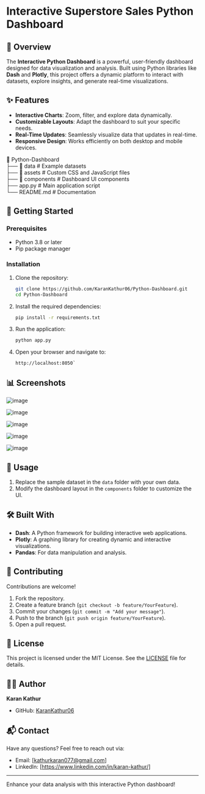 # Interactive Superstore Sales Python Dashboard

## 🌟 Overview
The **Interactive Python Dashboard** is a powerful, user-friendly dashboard designed for data visualization and analysis. Built using Python libraries like **Dash** and **Plotly**, this project offers a dynamic platform to interact with datasets, explore insights, and generate real-time visualizations.

## ✨ Features
- **Interactive Charts**: Zoom, filter, and explore data dynamically.
- **Customizable Layouts**: Adapt the dashboard to suit your specific needs.
- **Real-Time Updates**: Seamlessly visualize data that updates in real-time.
- **Responsive Design**: Works efficiently on both desktop and mobile devices.

📁 Python-Dashboard  
├── 📂 data                # Example datasets  
├── 📂 assets              # Custom CSS and JavaScript files  
├── 📂 components          # Dashboard UI components  
├── app.py                 # Main application script  
└── README.md              # Documentation  



## 🚀 Getting Started

### Prerequisites
- Python 3.8 or later
- Pip package manager

### Installation
1. Clone the repository:
   ```bash
   git clone https://github.com/KaranKathur06/Python-Dashboard.git
   cd Python-Dashboard
   ```

2. Install the required dependencies:
   ```bash
   pip install -r requirements.txt
   ```

3. Run the application:
   ```bash
   python app.py
   ```


4. Open your browser and navigate to:
   ``` bassh
   http://localhost:8050`
   ```
   
## 📊 Screenshots
![image](https://github.com/KaranKathur06/Python-Dashboard/assets/155360397/256479c6-b416-4735-90da-3c2b22a07191)

![image](https://github.com/KaranKathur06/Python-Dashboard/assets/155360397/317f873c-dc57-4b82-916c-fe42586065a9)

![image](https://github.com/KaranKathur06/Python-Dashboard/assets/155360397/4d239168-56a0-4c7e-a357-069eddaebaaa)

![image](https://github.com/KaranKathur06/Python-Dashboard/assets/155360397/b3c56e3a-a683-4a89-874a-db4ed79228d1)

![image](https://github.com/KaranKathur06/Python-Dashboard/assets/155360397/21f86e39-a8f6-49e3-a7a9-d3181c31bfbc)

## 📌 Usage
1. Replace the sample dataset in the `data` folder with your own data.
2. Modify the dashboard layout in the `components` folder to customize the UI.

## 🛠️ Built With
- **Dash**: A Python framework for building interactive web applications.
- **Plotly**: A graphing library for creating dynamic and interactive visualizations.
- **Pandas**: For data manipulation and analysis.

## 🙌 Contributing
Contributions are welcome!
1. Fork the repository.
2. Create a feature branch (`git checkout -b feature/YourFeature`).
3. Commit your changes (`git commit -m "Add your message"`).
4. Push to the branch (`git push origin feature/YourFeature`).
5. Open a pull request.

## 📄 License
This project is licensed under the MIT License. See the [LICENSE](LICENSE) file for details.

## 🧑‍💻 Author
**Karan Kathur**
- GitHub: [KaranKathur06](https://github.com/KaranKathur06)

## 📬 Contact
Have any questions? Feel free to reach out via:
- Email: [kathurkaran077@gmail.com]
- LinkedIn: [https://www.linkedin.com/in/karan-kathur/]

---

Enhance your data analysis with this interactive Python dashboard!
